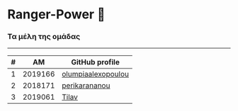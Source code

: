 # Ranger-Power 🌈



### Τα μέλη της ομάδας
---
| # | ΑΜ | GitHub profile |
| -- | -- | -- |
| 1 | 2019166| [olumpiaalexopoulou](https://github.com/olumpiaalexopoulou) |
| 2 | 2018171 | [perikarananou](https://github.com/perikarananou) |
| 3 | 2019061 | [Tilav](https://github.com/tilav) |





<!--

**Here are some ideas to get you started:**

🙋‍♀️ A short introduction - what is your organization all about?
🌈 Contribution guidelines - how can the community get involved?
👩‍💻 Useful resources - where can the community find your docs? Is there anything else the community should know?
🍿 Fun facts - what does your team eat for breakfast?
🧙 Remember, you can do mighty things with the power of [Markdown](https://docs.github.com/github/writing-on-github/getting-started-with-writing-and-formatting-on-github/basic-writing-and-formatting-syntax)
-->
